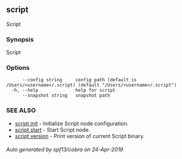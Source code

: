## script

Script

### Synopsis

Script

### Options

```
      --config string     config path (default is /Users/<username>/.script) (default "/Users/<username>/.script")
  -h, --help              help for script
      --snapshot string   snapshot path
```

### SEE ALSO

* [script init](script_init.md)	 - Initialize Script node configuration.
* [script start](script_start.md)	 - Start Script node.
* [script version](script_version.md)	 - Print version of current Script binary.

###### Auto generated by spf13/cobra on 24-Apr-2019
